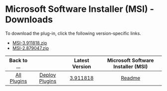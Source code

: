 
# Microsoft Software Installer (MSI) - Downloads

To download the plug-in, click the following version-specific links.
- [MSI-3.911818.zip](https://raw.githubusercontent.com/UrbanCode/IBM-UCD-PLUGINS/main/files/MSI/MSI-3.911818.zip)
- [MSI-2.879047.zip](https://raw.githubusercontent.com/UrbanCode/IBM-UCD-PLUGINS/main/files/MSI/MSI-2.879047.zip)

|Back to ...||Latest Version|Microsoft Software Installer (MSI) |
| :---: | :---: | :---: | :---: |
|[All Plugins](../../index.md)|[Deploy Plugins](../README.md)|[3.911818](https://raw.githubusercontent.com/UrbanCode/IBM-UCD-PLUGINS/main/files/MSI/MSI-3.911818.zip)|[Readme](README.md)|
